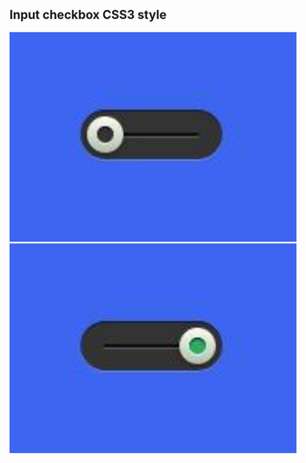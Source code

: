 ## Input checkbox CSS3 style

<p align="center">
  <img src="https://github.com/tommios/CSS_Tips-Tricks/blob/master/InputCheckboxCSS3style/img_01.JPG" width="600" alt="Demo" />
  <img src="https://github.com/tommios/CSS_Tips-Tricks/blob/master/InputCheckboxCSS3style/img_02.JPG" width="600" alt="Demo" />
</p>